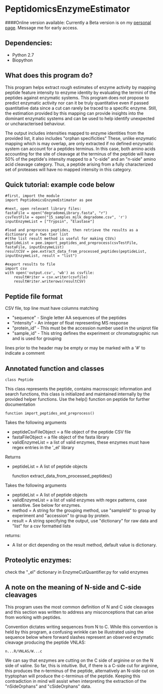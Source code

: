 PeptidomicsEnzymeEstimator
==========================

####Online version available:
Currently a Beta version is on my [personal page](http://peptidomics.evanaparker.com). Message me for early access.

Dependencies:
-------------
  * Python 2.7
  * Biopython

  
  
What does this program do?
--------------------------

This program helps extract rough estimates of enzyme activity by mapping peptide feature intensity
to enzyme identity by evaluating the termini of the peptides against enzymatic systems. This program
does not propose to predict enzymatic activity nor can it be truly quantitative even if passed quantitative
data since a cut can rarely be traced to a specific enzyme. Still, the estimation provided by this mapping 
can provide insights into the dominant enzymatic systems and can be used to help identify unexpected
or uncharacterised behaviour.

The output includes intensities mapped to enzyme identities from the provided list, it also includes "orphan
specificities" These, unlike enzymatic mapping which is may overlap, are only extracted if no defined
enzymatic system can account for a peptides terminus. In this case, both amino acids accounting for the site
of cleavage at the terminus of the peptide will have 50% of the peptide's intensity mapped to a "c-side" and
an "n-side" amino acid cleavage category. Thus, a peptide arising from a fully characterized set of proteases
will have no mapped intensity in this category.

  
Quick tutorial: example code below
---------------------------------

    #first, import the module
    import PeptidomicsEnzymeEstimator as pee
    
    #next, open relevant library files:
    fastaFile = open("degradomeLibrary.fasta", "r")
    csvTestFile = open("15_samples_milk_degradome.csv", 'r')
    inputEnzymeList = ["Trypsin", "Elastase"]
    
    #load and preprocess peptides, then retrieve the results as a dictionary or a two tier list 
    #(the list result method is useful for making CSVs)
    peptideList = pee.import_peptides_and_preprocess(csvTestFile, fastaFile, inputEnzymeList)
    resultCSV = pee.extract_data_from_processed_peptides(peptideList, inputEnzymeList, result = "list")
    
    #export results to file
    import csv
    with open('output.csv', 'wb') as csvfile:
        resultWriter = csv.writer(csvfile)
        resultWriter.writerows(resultCSV)
    
    
Peptide file format
--------------------

CSV file, top line must have columns matching

  * "sequence" - Single letter AA sequences of the peptides
  * "intensity" - An integer of float representing MS response
  * "protein_id" - This must be the accession number used in the uniprot file
  * "sample_id" - This string defines the experiment or chromatographic run and is used for grouping
              
lines prior to the header may be empty or may be marked with a '#' to indicate a comment

    

Annotated function and classes
-------------------------------
    
    class Peptide
    
This class represents the peptide, contains macroscopic information and search functions,
this class is initialized and maintained internally by the provided helper functions.
Use the help() function on peptide for further documentation


    function import_peptides_and_preprocess()
    
Takes the following arguments

  * peptideCsvFileObject = a file object of the peptide CSV file
  * fastaFileObject = a file object of the fasta library
  * validEnzymeList = a list of valid enzymes, these enzymes must have regex entries in the '_el' library

Returns

  * peptideList = A list of peptide objects

    function extract_data_from_processed_peptides()

Takes the following arguments

  * peptideList = A list of peptide objects
  * validEnzymeList = a list of valid enzymes with regex patterns, case sensitive. See below for enzymes.
  * method = A string for the grouping method, use "sampleId" to group by experiment and "accession" to group by protein.
  * result = A string specifying the output, use "dictionary" for raw data and "list" for a csv formatted lists

returns:

  * A list or dict depending on the result method, default value is dictionary.
    
   

Proteolytic enzymes:
--------------------
check the "_el" dictionary in EnzymeCutQuantifier.py for valid enzymes
    

    
A note on the meaning of N-side and C-side cleavages
----------------------------------------------------

This program uses the most common definition of N and C side cleavages and this section
was written to address any misconceptions that can arise from working with peptides.

Convention dictates writing sequences from N to C. While this convention is held
by this program, a confusing wrinkle can be illustrated using the sequence below where 
forward slashes represent an observed enzymatic cleavage producing the peptide VNLAS:

    n...R/VNLAS/W...c

We can say that enzymes are cutting on the C side of arginine or on the N side of valine.
So far, this is intuitive. But, if there is a C-side cut for arginine, this produces
the n-terminus of the peptide, alternatively an N-side cut on tryptophan will produce
the c-terminus of the peptide. Keeping this contradiction in mind will assist when 
interpreting the extraction of the "nSideOrphans" and "cSideOrphans" data.
